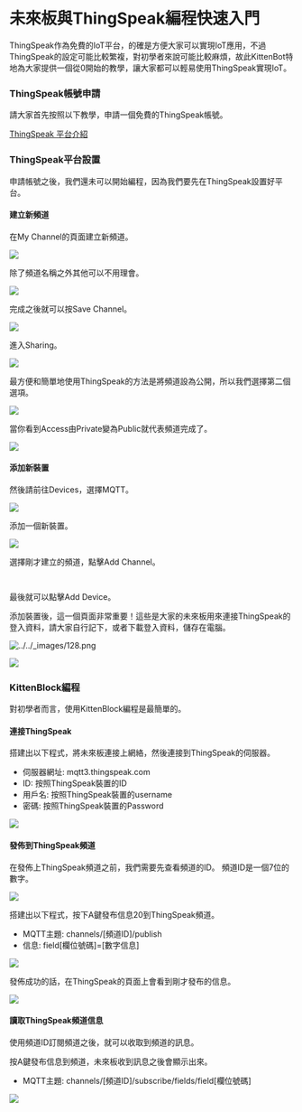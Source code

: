 # 未來板與ThingSpeak編程快速入門

ThingSpeak作為免費的IoT平台，的確是方便大家可以實現IoT應用，不過ThingSpeak的設定可能比較繁複，對初學者來說可能比較麻煩，故此KittenBot特地為大家提供一個從0開始的教學，讓大家都可以輕易使用ThingSpeak實現IoT。

### ThingSpeak帳號申請

請大家首先按照以下教學，申請一個免費的ThingSpeak帳號。

[ThingSpeak 平台介紹](../iotplatform/thingspeak.md)

### ThingSpeak平台設置

申請帳號之後，我們還未可以開始編程，因為我們要先在ThingSpeak設置好平台。

#### 建立新頻道

在My Channel的頁面建立新頻道。

![](../../.gitbook/assets/1.png)

除了頻道名稱之外其他可以不用理會。

![](../../.gitbook/assets/2.png)

完成之後就可以按Save Channel。

![](../../.gitbook/assets/3.png)

進入Sharing。

![](../../.gitbook/assets/4.png)

最方便和簡單地使用ThingSpeak的方法是將頻道設為公開，所以我們選擇第二個選項。

![](../../.gitbook/assets/5.png)

當你看到Access由Private變為Public就代表頻道完成了。

![](<../../.gitbook/assets/6 (1).png>)

#### 添加新裝置

然後請前往Devices，選擇MQTT。

![](../../.gitbook/assets/8.png)

添加一個新裝置。

![](../../.gitbook/assets/9.png)

選擇剛才建立的頻道，點擊Add Channel。

<div><img src="../../.gitbook/assets/10.png" alt=""> <figure><img src="../../.gitbook/assets/11.png" alt=""><figcaption></figcaption></figure></div>

最後就可以點擊Add Device。

添加裝置後，這一個頁面非常重要！這些是大家的未來板用來連接ThingSpeak的登入資料，請大家自行記下，或者下載登入資料，儲存在電腦。

![../../\_images/128.png](../../.gitbook/assets/12.png)

![](../../.gitbook/assets/13.png)

### KittenBlock編程

對初學者而言，使用KittenBlock編程是最簡單的。

#### 連接ThingSpeak

搭建出以下程式，將未來板連接上網絡，然後連接到ThingSpeak的伺服器。

* 伺服器網址: mqtt3.thingspeak.com
* ID: 按照ThingSpeak裝置的ID
* 用戶名: 按照ThingSpeak裝置的username
* 密碼: 按照ThingSpeak裝置的Password

![](https://kittenbothk.readthedocs.io/en/latest/_images/144.png)

#### 發佈到ThingSpeak頻道

在發佈上ThingSpeak頻道之前，我們需要先查看頻道的ID。 頻道ID是一個7位的數字。

![](../../.gitbook/assets/15.png)

搭建出以下程式，按下A鍵發布信息20到ThingSpeak頻道。

* MQTT主題: channels/\[頻道ID]/publish
* 信息: field\[欄位號碼]=\[數字信息]

![](https://kittenbothk.readthedocs.io/en/latest/_images/162.png)

發佈成功的話，在ThingSpeak的頁面上會看到剛才發布的信息。

![](../../.gitbook/assets/17.png)

#### 讀取ThingSpeak頻道信息

使用頻道ID訂閱頻道之後，就可以收取到頻道的訊息。

按A鍵發布信息到頻道，未來板收到訊息之後會顯示出來。

* MQTT主題: channels/\[頻道ID]/subscribe/fields/field\[欄位號碼]

![](https://kittenbothk.readthedocs.io/en/latest/_images/183.png)
